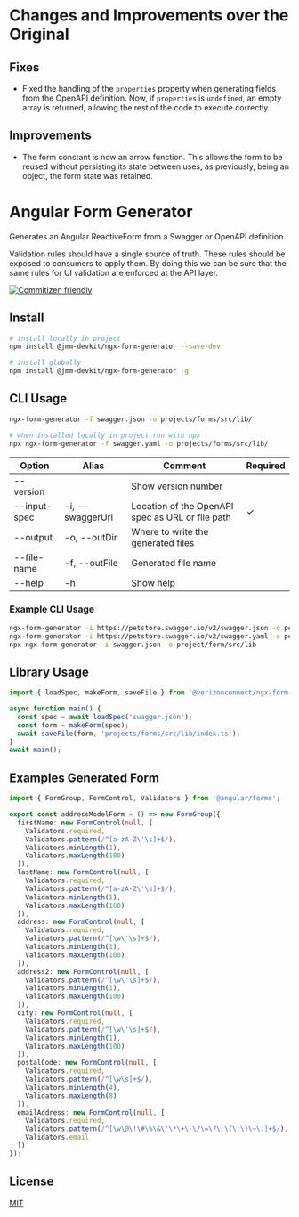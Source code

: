 # Changes and Improvements over the Original

## Fixes

- Fixed the handling of the `properties` property when generating fields from the OpenAPI definition. Now, if `properties` is `undefined`, an empty array is returned, allowing the rest of the code to execute correctly.

## Improvements

- The form constant is now an arrow function. This allows the form to be reused without persisting its state between uses, as previously, being an object, the form state was retained.

# Angular Form Generator

Generates an Angular ReactiveForm from a Swagger or OpenAPI definition.

Validation rules should have a single source of truth. These rules should be exposed to consumers to apply them. By doing this we can be sure that the same rules for UI validation are enforced at the API layer.

[![Commitizen friendly](https://img.shields.io/badge/commitizen-friendly-brightgreen.svg)](http://commitizen.github.io/cz-cli/)

## Install

```bash
# install locally in project
npm install @jmm-devkit/ngx-form-generator --save-dev

# install globally
npm install @jmm-devkit/ngx-form-generator -g
```

## CLI Usage

```bash
ngx-form-generator -f swagger.json -o projects/forms/src/lib/

# when installed locally in project run with npx
npx ngx-form-generator -f swagger.yaml -o projects/forms/src/lib/
```

| Option       | Alias            | Comment                                          | Required |
| ------------ | ---------------- | ------------------------------------------------ | -------- |
| --version    |                  | Show version number                              |          |
| --input-spec | -i, --swaggerUrl | Location of the OpenAPI spec as URL or file path | ✓        |
| --output     | -o, --outDir     | Where to write the generated files               |          |
| --file-name  | -f, --outFile    | Generated file name                              |          |
| --help       | -h               | Show help                                        |          |

### Example CLI Usage

```bash
ngx-form-generator -i https://petstore.swagger.io/v2/swagger.json -o petstore-forms
ngx-form-generator -i https://petstore.swagger.io/v2/swagger.yaml -o petstore-forms
npx ngx-form-generator -i swagger.json -o project/form/src/lib
```

## Library Usage

```typescript
import { loadSpec, makeForm, saveFile } from '@verizonconnect/ngx-form-generator';

async function main() {
  const spec = await loadSpec('swagger.json');
  const form = makeForm(spec);
  await saveFile(form, 'projects/forms/src/lib/index.ts');
}
await main();
```

## Examples Generated Form

```typescript
import { FormGroup, FormControl, Validators } from '@angular/forms';

export const addressModelForm = () => new FormGroup({
  firstName: new FormControl(null, [
    Validators.required,
    Validators.pattern(/^[a-zA-Z\'\s]+$/),
    Validators.minLength(1),
    Validators.maxLength(100)
  ]),
  lastName: new FormControl(null, [
    Validators.required,
    Validators.pattern(/^[a-zA-Z\'\s]+$/),
    Validators.minLength(1),
    Validators.maxLength(100)
  ]),
  address: new FormControl(null, [
    Validators.required,
    Validators.pattern(/^[\w\'\s]+$/),
    Validators.minLength(1),
    Validators.maxLength(100)
  ]),
  address2: new FormControl(null, [
    Validators.pattern(/^[\w\'\s]+$/),
    Validators.minLength(1),
    Validators.maxLength(100)
  ]),
  city: new FormControl(null, [
    Validators.required,
    Validators.pattern(/^[\w\'\s]+$/),
    Validators.minLength(1),
    Validators.maxLength(100)
  ]),
  postalCode: new FormControl(null, [
    Validators.required,
    Validators.pattern(/^[\w\s]+$/),
    Validators.minLength(4),
    Validators.maxLength(8)
  ]),
  emailAddress: new FormControl(null, [
    Validators.required,
    Validators.pattern(/^[\w\@\!\#\%\&\'\*\+\-\/\=\?\`\{\|\}\~\.]+$/),
    Validators.email
  ])
});
```

## License

[MIT](./LICENSE)
